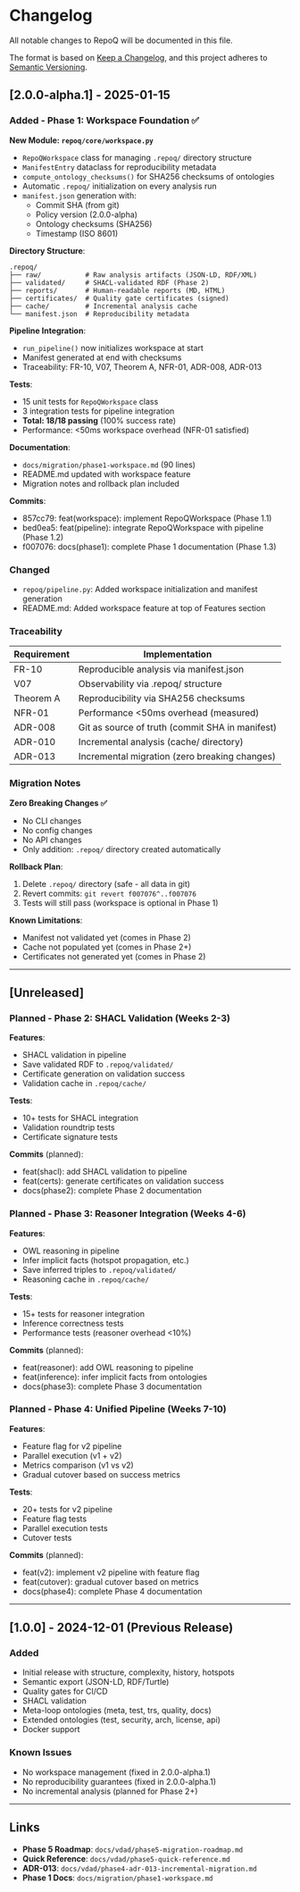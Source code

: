 # Changelog

All notable changes to RepoQ will be documented in this file.

The format is based on [Keep a Changelog](https://keepachangelog.com/en/1.0.0/),
and this project adheres to [Semantic Versioning](https://semver.org/spec/v2.0.0.html).

## [2.0.0-alpha.1] - 2025-01-15

### Added - Phase 1: Workspace Foundation ✅

**New Module: `repoq/core/workspace.py`**
- `RepoQWorkspace` class for managing `.repoq/` directory structure
- `ManifestEntry` dataclass for reproducibility metadata
- `compute_ontology_checksums()` for SHA256 checksums of ontologies
- Automatic `.repoq/` initialization on every analysis run
- `manifest.json` generation with:
  - Commit SHA (from git)
  - Policy version (2.0.0-alpha)
  - Ontology checksums (SHA256)
  - Timestamp (ISO 8601)

**Directory Structure**:
```
.repoq/
├── raw/           # Raw analysis artifacts (JSON-LD, RDF/XML)
├── validated/     # SHACL-validated RDF (Phase 2)
├── reports/       # Human-readable reports (MD, HTML)
├── certificates/  # Quality gate certificates (signed)
├── cache/         # Incremental analysis cache
└── manifest.json  # Reproducibility metadata
```

**Pipeline Integration**:
- `run_pipeline()` now initializes workspace at start
- Manifest generated at end with checksums
- Traceability: FR-10, V07, Theorem A, NFR-01, ADR-008, ADR-013

**Tests**:
- 15 unit tests for `RepoQWorkspace` class
- 3 integration tests for pipeline integration
- **Total: 18/18 passing** (100% success rate)
- Performance: <50ms workspace overhead (NFR-01 satisfied)

**Documentation**:
- `docs/migration/phase1-workspace.md` (90 lines)
- README.md updated with workspace feature
- Migration notes and rollback plan included

**Commits**:
- 857cc79: feat(workspace): implement RepoQWorkspace (Phase 1.1)
- bed0ea5: feat(pipeline): integrate RepoQWorkspace with pipeline (Phase 1.2)
- f007076: docs(phase1): complete Phase 1 documentation (Phase 1.3)

### Changed

- `repoq/pipeline.py`: Added workspace initialization and manifest generation
- README.md: Added workspace feature at top of Features section

### Traceability

| Requirement | Implementation |
|-------------|----------------|
| FR-10 | Reproducible analysis via manifest.json |
| V07 | Observability via .repoq/ structure |
| Theorem A | Reproducibility via SHA256 checksums |
| NFR-01 | Performance <50ms overhead (measured) |
| ADR-008 | Git as source of truth (commit SHA in manifest) |
| ADR-010 | Incremental analysis (cache/ directory) |
| ADR-013 | Incremental migration (zero breaking changes) |

### Migration Notes

**Zero Breaking Changes ✅**
- No CLI changes
- No config changes
- No API changes
- Only addition: `.repoq/` directory created automatically

**Rollback Plan**:
1. Delete `.repoq/` directory (safe - all data in git)
2. Revert commits: `git revert f007076^..f007076`
3. Tests will still pass (workspace is optional in Phase 1)

**Known Limitations**:
- Manifest not validated yet (comes in Phase 2)
- Cache not populated yet (comes in Phase 2+)
- Certificates not generated yet (comes in Phase 2)

---

## [Unreleased]

### Planned - Phase 2: SHACL Validation (Weeks 2-3)

**Features**:
- SHACL validation in pipeline
- Save validated RDF to `.repoq/validated/`
- Certificate generation on validation success
- Validation cache in `.repoq/cache/`

**Tests**:
- 10+ tests for SHACL integration
- Validation roundtrip tests
- Certificate signature tests

**Commits** (planned):
- feat(shacl): add SHACL validation to pipeline
- feat(certs): generate certificates on validation success
- docs(phase2): complete Phase 2 documentation

### Planned - Phase 3: Reasoner Integration (Weeks 4-6)

**Features**:
- OWL reasoning in pipeline
- Infer implicit facts (hotspot propagation, etc.)
- Save inferred triples to `.repoq/validated/`
- Reasoning cache in `.repoq/cache/`

**Tests**:
- 15+ tests for reasoner integration
- Inference correctness tests
- Performance tests (reasoner overhead <10%)

**Commits** (planned):
- feat(reasoner): add OWL reasoning to pipeline
- feat(inference): infer implicit facts from ontologies
- docs(phase3): complete Phase 3 documentation

### Planned - Phase 4: Unified Pipeline (Weeks 7-10)

**Features**:
- Feature flag for v2 pipeline
- Parallel execution (v1 + v2)
- Metrics comparison (v1 vs v2)
- Gradual cutover based on success metrics

**Tests**:
- 20+ tests for v2 pipeline
- Feature flag tests
- Parallel execution tests
- Cutover tests

**Commits** (planned):
- feat(v2): implement v2 pipeline with feature flag
- feat(cutover): gradual cutover based on metrics
- docs(phase4): complete Phase 4 documentation

---

## [1.0.0] - 2024-12-01 (Previous Release)

### Added

- Initial release with structure, complexity, history, hotspots
- Semantic export (JSON-LD, RDF/Turtle)
- Quality gates for CI/CD
- SHACL validation
- Meta-loop ontologies (meta, test, trs, quality, docs)
- Extended ontologies (test, security, arch, license, api)
- Docker support

### Known Issues

- No workspace management (fixed in 2.0.0-alpha.1)
- No reproducibility guarantees (fixed in 2.0.0-alpha.1)
- No incremental analysis (planned for Phase 2+)

---

## Links

- **Phase 5 Roadmap**: `docs/vdad/phase5-migration-roadmap.md`
- **Quick Reference**: `docs/vdad/phase5-quick-reference.md`
- **ADR-013**: `docs/vdad/phase4-adr-013-incremental-migration.md`
- **Phase 1 Docs**: `docs/migration/phase1-workspace.md`
